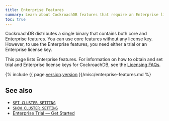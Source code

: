 ```yaml
---
title: Enterprise Features
summary: Learn about CockroachDB features that require an Enterprise license key.
toc: true
---
```


CockroachDB distributes a single binary that contains both core and Enterprise features. You can use core features without any license key. However, to use the Enterprise features, you need either a trial or an Enterprise license key.

This page lists Enterprise features. For information on how to obtain and set trial and Enterprise license keys for CockroachDB, see the [Licensing FAQs](licensing-faqs.html#obtain-a-license).

{% include {{ page.[version](cluster-settings.html#setting-version).[version](cluster-settings.html#setting-version) }}/misc/enterprise-features.md %}

## See also

- [`SET CLUSTER SETTING`](set-cluster-setting.html)
- [`SHOW CLUSTER SETTING`](show-cluster-setting.html)
- [Enterprise Trial –– Get Started](get-started-with-enterprise-trial.html)
